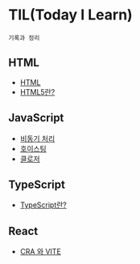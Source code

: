 # TIL(Today I Learn)
```
기록과 정리
```
## HTML
- [HTML](/HTML/HTML.md)
- [HTML5란?](/HTML/HTML5의%20다른점.md)

## JavaScript
- [비동기 처리](/JavaScript/비동기%20처리.md)
- [호이스팅](/JavaScript/호이스팅.md)
- [클로저](/JavaScript/클로저.md)

## TypeScript
- [TypeScript란?](/TypeScript/TypeScript란.md)

## React
- [CRA 와 VITE](/React/CRA와%20VITE.md)